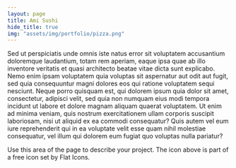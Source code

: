 ```yaml
---
layout: page
title: Ami Sushi
hide_title: true
img: "assets/img/portfolio/pizza.png"
---
```


Sed ut perspiciatis unde omnis iste natus error sit voluptatem accusantium doloremque laudantium,
totam rem aperiam, eaque ipsa quae ab illo inventore veritatis et quasi architecto beatae vitae dicta sunt explicabo.
Nemo enim ipsam voluptatem <a>quia voluptas sit aspernatur</a> aut odit aut fugit,
sed quia consequuntur magni dolores eos qui ratione voluptatem sequi nesciunt.
Neque porro quisquam est, qui dolorem ipsum quia dolor sit amet, consectetur, adipisci velit,
sed quia non numquam eius <a>modi tempora incidunt</a> ut labore et dolore magnam aliquam quaerat voluptatem.
Ut enim ad minima veniam, quis nostrum exercitationem ullam corporis suscipit laboriosam, nisi ut aliquid ex ea commodi consequatur?
Quis autem vel eum iure reprehenderit qui in ea voluptate velit esse quam nihil molestiae consequatur,
vel illum qui dolorem eum fugiat quo voluptas nulla pariatur?

Use this area of the page to describe your project.
The icon above is part of a free icon set by Flat Icons.
